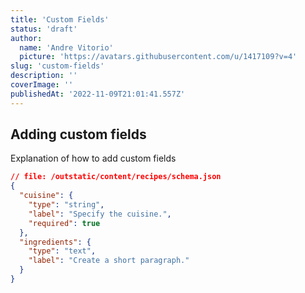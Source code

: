 ```yaml
---
title: 'Custom Fields'
status: 'draft'
author:
  name: 'Andre Vitorio'
  picture: 'https://avatars.githubusercontent.com/u/1417109?v=4'
slug: 'custom-fields'
description: ''
coverImage: ''
publishedAt: '2022-11-09T21:01:41.557Z'
---
```


## Adding custom fields

Explanation of how to add custom fields

```json
// file: /outstatic/content/recipes/schema.json
{
  "cuisine": {
    "type": "string",
    "label": "Specify the cuisine.",
    "required": true
  },
  "ingredients": {
    "type": "text",
    "label": "Create a short paragraph."
  }
}
```

